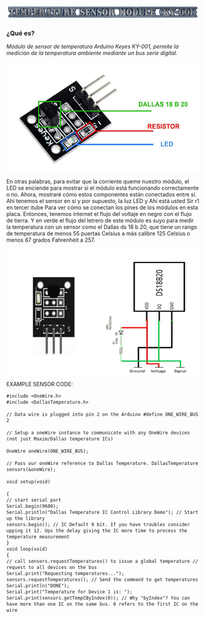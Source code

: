 ![](Temperaturesensormodule.png)

### **¿Qué es?** 

*Módulo de sensor de temperatura Arduino Keyes KY-001, permite la medición de la temperatura ambiente mediante un bus serie digital.*

![](sensortemp.png)


En otras palabras, para evitar que la corriente queme nuestro módulo, el LED se enciende para mostrar si el módulo está funcionando correctamente o no. Ahora, mostraré cómo estos componentes están conectados entre sí. Ahí tenemos el sensor en sí y por supuesto, la luz LED y
Ahí está usted Sir r1 en tercer itube Para ver cómo se conectan los pines de los módulos en esta placa. Entonces, tenemos internet el flujo del voltaje en negro con el flujo de tierra. Y en verde el flujo del letrero de este módulo es suyo para medir la temperatura con un sensor como el Dallas ds 18 b 20, que tiene un rango de temperatura de menos 55 puertas Celsius a más calibre 125 Celsius o menos 67 grados Fahrenheit a 257.

![](senstemp2.png)

EXAMPLE SENSOR CODE:

```
#include <OneWire.h> 
#include <DallasTemperature.h> 

// Data wire is plugged into pin 2 on the Arduino #define ONE_WIRE_BUS 2 

// Setup a oneWire instance to communicate with any OneWire devices (not just Maxim/Dallas temperature ICs) 

OneWire oneWire(ONE_WIRE_BUS); 

// Pass our oneWire reference to Dallas Temperature. DallasTemperature sensors(&oneWire); 

void setup(void) 

{ 
// start serial port
Serial.begin(9600); 
Serial.println("Dallas Temperature IC Control Library Demo"); // Start up the library 
sensors.begin(); // IC Default 9 bit. If you have troubles consider upping it 12. Ups the delay giving the IC more time to process the temperature measurement 
} 
void loop(void) 
{ 
// call sensors.requestTemperatures() to issue a global temperature // request to all devices on the bus 
Serial.print("Requesting temperatures..."); 
sensors.requestTemperatures(); // Send the command to get temperatures 
Serial.println("DONE"); 
Serial.print("Temperature for Device 1 is: "); 
Serial.print(sensors.getTempCByIndex(0)); // Why "byIndex"? You can have more than one IC on the same bus. 0 refers to the first IC on the wire 
```
